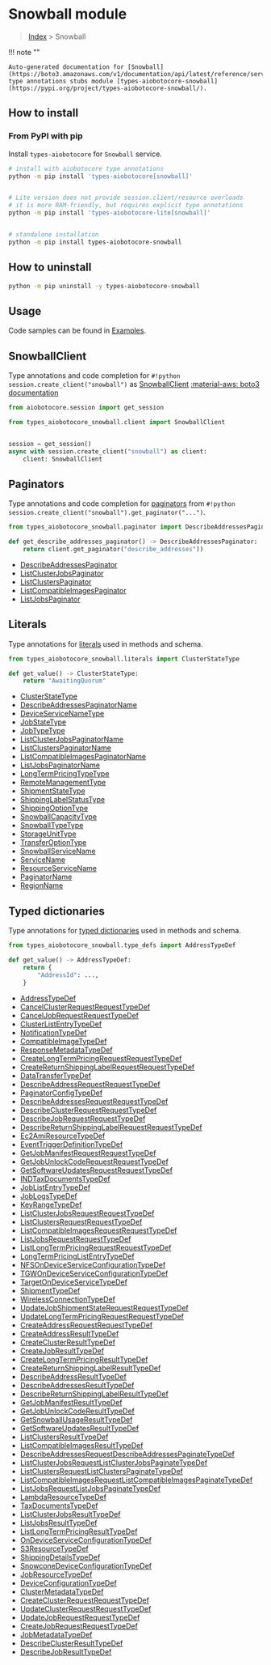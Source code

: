 # Snowball module

> [Index](../README.md) > Snowball


!!! note ""

    Auto-generated documentation for [Snowball](https://boto3.amazonaws.com/v1/documentation/api/latest/reference/services/snowball.html#Snowball)
    type annotations stubs module [types-aiobotocore-snowball](https://pypi.org/project/types-aiobotocore-snowball/).

## How to install



### From PyPI with pip

Install `types-aiobotocore` for `Snowball` service.

```bash
# install with aiobotocore type annotations
python -m pip install 'types-aiobotocore[snowball]'


# Lite version does not provide session.client/resource overloads
# it is more RAM-friendly, but requires explicit type annotations
python -m pip install 'types-aiobotocore-lite[snowball]'


# standalone installation
python -m pip install types-aiobotocore-snowball
```



## How to uninstall

```bash
python -m pip uninstall -y types-aiobotocore-snowball
```

## Usage

Code samples can be found in [Examples](./usage.md).

## SnowballClient

Type annotations and code completion for  `#!python session.create_client("snowball")` as [SnowballClient](./client.md)
[:material-aws: boto3 documentation](https://boto3.amazonaws.com/v1/documentation/api/latest/reference/services/snowball.html#Snowball.Client)

```python title="Usage example"
from aiobotocore.session import get_session

from types_aiobotocore_snowball.client import SnowballClient


session = get_session()
async with session.create_client("snowball") as client:
    client: SnowballClient
```


## Paginators

Type annotations and code completion for
[paginators](./paginators.md)
from `#!python session.create_client("snowball").get_paginator("...")`.

```python title="Usage example"
from types_aiobotocore_snowball.paginator import DescribeAddressesPaginator

def get_describe_addresses_paginator() -> DescribeAddressesPaginator:
    return client.get_paginator("describe_addresses"))
```

- [DescribeAddressesPaginator](./paginators.md#describeaddressespaginator)
- [ListClusterJobsPaginator](./paginators.md#listclusterjobspaginator)
- [ListClustersPaginator](./paginators.md#listclusterspaginator)
- [ListCompatibleImagesPaginator](./paginators.md#listcompatibleimagespaginator)
- [ListJobsPaginator](./paginators.md#listjobspaginator)








## Literals

Type annotations for [literals](./literals.md) used in methods and schema.

```python title="Usage example"
from types_aiobotocore_snowball.literals import ClusterStateType

def get_value() -> ClusterStateType:
    return "AwaitingQuorum"
```

- [ClusterStateType](./literals.md#clusterstatetype)
- [DescribeAddressesPaginatorName](./literals.md#describeaddressespaginatorname)
- [DeviceServiceNameType](./literals.md#deviceservicenametype)
- [JobStateType](./literals.md#jobstatetype)
- [JobTypeType](./literals.md#jobtypetype)
- [ListClusterJobsPaginatorName](./literals.md#listclusterjobspaginatorname)
- [ListClustersPaginatorName](./literals.md#listclusterspaginatorname)
- [ListCompatibleImagesPaginatorName](./literals.md#listcompatibleimagespaginatorname)
- [ListJobsPaginatorName](./literals.md#listjobspaginatorname)
- [LongTermPricingTypeType](./literals.md#longtermpricingtypetype)
- [RemoteManagementType](./literals.md#remotemanagementtype)
- [ShipmentStateType](./literals.md#shipmentstatetype)
- [ShippingLabelStatusType](./literals.md#shippinglabelstatustype)
- [ShippingOptionType](./literals.md#shippingoptiontype)
- [SnowballCapacityType](./literals.md#snowballcapacitytype)
- [SnowballTypeType](./literals.md#snowballtypetype)
- [StorageUnitType](./literals.md#storageunittype)
- [TransferOptionType](./literals.md#transferoptiontype)
- [SnowballServiceName](./literals.md#snowballservicename)
- [ServiceName](./literals.md#servicename)
- [ResourceServiceName](./literals.md#resourceservicename)
- [PaginatorName](./literals.md#paginatorname)
- [RegionName](./literals.md#regionname)




## Typed dictionaries

Type annotations for [typed dictionaries](./type_defs.md) used in methods and schema.

```python title="Usage example"
from types_aiobotocore_snowball.type_defs import AddressTypeDef

def get_value() -> AddressTypeDef:
    return {
        "AddressId": ...,
    }
```

- [AddressTypeDef](./type_defs.md#addresstypedef)
- [CancelClusterRequestRequestTypeDef](./type_defs.md#cancelclusterrequestrequesttypedef)
- [CancelJobRequestRequestTypeDef](./type_defs.md#canceljobrequestrequesttypedef)
- [ClusterListEntryTypeDef](./type_defs.md#clusterlistentrytypedef)
- [NotificationTypeDef](./type_defs.md#notificationtypedef)
- [CompatibleImageTypeDef](./type_defs.md#compatibleimagetypedef)
- [ResponseMetadataTypeDef](./type_defs.md#responsemetadatatypedef)
- [CreateLongTermPricingRequestRequestTypeDef](./type_defs.md#createlongtermpricingrequestrequesttypedef)
- [CreateReturnShippingLabelRequestRequestTypeDef](./type_defs.md#createreturnshippinglabelrequestrequesttypedef)
- [DataTransferTypeDef](./type_defs.md#datatransfertypedef)
- [DescribeAddressRequestRequestTypeDef](./type_defs.md#describeaddressrequestrequesttypedef)
- [PaginatorConfigTypeDef](./type_defs.md#paginatorconfigtypedef)
- [DescribeAddressesRequestRequestTypeDef](./type_defs.md#describeaddressesrequestrequesttypedef)
- [DescribeClusterRequestRequestTypeDef](./type_defs.md#describeclusterrequestrequesttypedef)
- [DescribeJobRequestRequestTypeDef](./type_defs.md#describejobrequestrequesttypedef)
- [DescribeReturnShippingLabelRequestRequestTypeDef](./type_defs.md#describereturnshippinglabelrequestrequesttypedef)
- [Ec2AmiResourceTypeDef](./type_defs.md#ec2amiresourcetypedef)
- [EventTriggerDefinitionTypeDef](./type_defs.md#eventtriggerdefinitiontypedef)
- [GetJobManifestRequestRequestTypeDef](./type_defs.md#getjobmanifestrequestrequesttypedef)
- [GetJobUnlockCodeRequestRequestTypeDef](./type_defs.md#getjobunlockcoderequestrequesttypedef)
- [GetSoftwareUpdatesRequestRequestTypeDef](./type_defs.md#getsoftwareupdatesrequestrequesttypedef)
- [INDTaxDocumentsTypeDef](./type_defs.md#indtaxdocumentstypedef)
- [JobListEntryTypeDef](./type_defs.md#joblistentrytypedef)
- [JobLogsTypeDef](./type_defs.md#joblogstypedef)
- [KeyRangeTypeDef](./type_defs.md#keyrangetypedef)
- [ListClusterJobsRequestRequestTypeDef](./type_defs.md#listclusterjobsrequestrequesttypedef)
- [ListClustersRequestRequestTypeDef](./type_defs.md#listclustersrequestrequesttypedef)
- [ListCompatibleImagesRequestRequestTypeDef](./type_defs.md#listcompatibleimagesrequestrequesttypedef)
- [ListJobsRequestRequestTypeDef](./type_defs.md#listjobsrequestrequesttypedef)
- [ListLongTermPricingRequestRequestTypeDef](./type_defs.md#listlongtermpricingrequestrequesttypedef)
- [LongTermPricingListEntryTypeDef](./type_defs.md#longtermpricinglistentrytypedef)
- [NFSOnDeviceServiceConfigurationTypeDef](./type_defs.md#nfsondeviceserviceconfigurationtypedef)
- [TGWOnDeviceServiceConfigurationTypeDef](./type_defs.md#tgwondeviceserviceconfigurationtypedef)
- [TargetOnDeviceServiceTypeDef](./type_defs.md#targetondeviceservicetypedef)
- [ShipmentTypeDef](./type_defs.md#shipmenttypedef)
- [WirelessConnectionTypeDef](./type_defs.md#wirelessconnectiontypedef)
- [UpdateJobShipmentStateRequestRequestTypeDef](./type_defs.md#updatejobshipmentstaterequestrequesttypedef)
- [UpdateLongTermPricingRequestRequestTypeDef](./type_defs.md#updatelongtermpricingrequestrequesttypedef)
- [CreateAddressRequestRequestTypeDef](./type_defs.md#createaddressrequestrequesttypedef)
- [CreateAddressResultTypeDef](./type_defs.md#createaddressresulttypedef)
- [CreateClusterResultTypeDef](./type_defs.md#createclusterresulttypedef)
- [CreateJobResultTypeDef](./type_defs.md#createjobresulttypedef)
- [CreateLongTermPricingResultTypeDef](./type_defs.md#createlongtermpricingresulttypedef)
- [CreateReturnShippingLabelResultTypeDef](./type_defs.md#createreturnshippinglabelresulttypedef)
- [DescribeAddressResultTypeDef](./type_defs.md#describeaddressresulttypedef)
- [DescribeAddressesResultTypeDef](./type_defs.md#describeaddressesresulttypedef)
- [DescribeReturnShippingLabelResultTypeDef](./type_defs.md#describereturnshippinglabelresulttypedef)
- [GetJobManifestResultTypeDef](./type_defs.md#getjobmanifestresulttypedef)
- [GetJobUnlockCodeResultTypeDef](./type_defs.md#getjobunlockcoderesulttypedef)
- [GetSnowballUsageResultTypeDef](./type_defs.md#getsnowballusageresulttypedef)
- [GetSoftwareUpdatesResultTypeDef](./type_defs.md#getsoftwareupdatesresulttypedef)
- [ListClustersResultTypeDef](./type_defs.md#listclustersresulttypedef)
- [ListCompatibleImagesResultTypeDef](./type_defs.md#listcompatibleimagesresulttypedef)
- [DescribeAddressesRequestDescribeAddressesPaginateTypeDef](./type_defs.md#describeaddressesrequestdescribeaddressespaginatetypedef)
- [ListClusterJobsRequestListClusterJobsPaginateTypeDef](./type_defs.md#listclusterjobsrequestlistclusterjobspaginatetypedef)
- [ListClustersRequestListClustersPaginateTypeDef](./type_defs.md#listclustersrequestlistclusterspaginatetypedef)
- [ListCompatibleImagesRequestListCompatibleImagesPaginateTypeDef](./type_defs.md#listcompatibleimagesrequestlistcompatibleimagespaginatetypedef)
- [ListJobsRequestListJobsPaginateTypeDef](./type_defs.md#listjobsrequestlistjobspaginatetypedef)
- [LambdaResourceTypeDef](./type_defs.md#lambdaresourcetypedef)
- [TaxDocumentsTypeDef](./type_defs.md#taxdocumentstypedef)
- [ListClusterJobsResultTypeDef](./type_defs.md#listclusterjobsresulttypedef)
- [ListJobsResultTypeDef](./type_defs.md#listjobsresulttypedef)
- [ListLongTermPricingResultTypeDef](./type_defs.md#listlongtermpricingresulttypedef)
- [OnDeviceServiceConfigurationTypeDef](./type_defs.md#ondeviceserviceconfigurationtypedef)
- [S3ResourceTypeDef](./type_defs.md#s3resourcetypedef)
- [ShippingDetailsTypeDef](./type_defs.md#shippingdetailstypedef)
- [SnowconeDeviceConfigurationTypeDef](./type_defs.md#snowconedeviceconfigurationtypedef)
- [JobResourceTypeDef](./type_defs.md#jobresourcetypedef)
- [DeviceConfigurationTypeDef](./type_defs.md#deviceconfigurationtypedef)
- [ClusterMetadataTypeDef](./type_defs.md#clustermetadatatypedef)
- [CreateClusterRequestRequestTypeDef](./type_defs.md#createclusterrequestrequesttypedef)
- [UpdateClusterRequestRequestTypeDef](./type_defs.md#updateclusterrequestrequesttypedef)
- [UpdateJobRequestRequestTypeDef](./type_defs.md#updatejobrequestrequesttypedef)
- [CreateJobRequestRequestTypeDef](./type_defs.md#createjobrequestrequesttypedef)
- [JobMetadataTypeDef](./type_defs.md#jobmetadatatypedef)
- [DescribeClusterResultTypeDef](./type_defs.md#describeclusterresulttypedef)
- [DescribeJobResultTypeDef](./type_defs.md#describejobresulttypedef)

